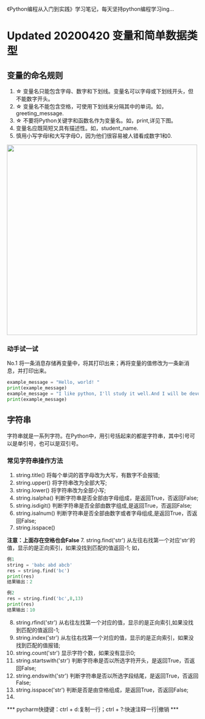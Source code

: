 《Python编程从入门到实践》学习笔记，每天坚持python编程学习ing...
# Updated 20200420 变量和简单数据类型
## 变量的命名规则
1. ☆ 变量名只能包含字母、数字和下划线。变量名可以字母或下划线开头，但不能数字开头。
2. ☆ 变量名不能包含空格，可使用下划线来分隔其中的单词。如，greeting_message.
3. ☆ 不要将Python关键字和函数名作为变量名。如，print,详见下图。
4. 变量名应既简短又具有描述性。如，student_name.
5. 慎用小写字母l和大写字母O，因为他们很容易被人错看成数字1和0.
<img src="https://github.com/MemorialCheng/EverybodyEveryday/blob/master/Python/python_images/python关键字.png" width = "500">

### 动手试一试
No.1 将一条消息存储再变量中，将其打印出来；再将变量的值修改为一条新消息，并打印出来。
```python
example_message = "Hello, world! "
print(example_message)
example_message = "I like python, I'll study it well.And I will be devoted to AI,ML,DL."
print(example_message)
```
## 字符串
字符串就是一系列字符。在Python中，用引号括起来的都是字符串，其中引号可以是单引号，也可以是双引号。
### 常见字符串操作方法
1. string.title()    将每个单词的首字母改为大写，有数字不会报错;
2. string.upper()    将字符串改为全部大写;
3. string.lower()    将字符串改为全部小写;
4. string.isalpha()  判断字符串是否全部由字母组成，是返回True，否返回False;
5. string.isdigit()  判断字符串是否全部由数字组成,是返回True，否返回False;
6. string.isalnum()  判断字符串是否全部由数字或者字母组成,是返回True，否返回False;
7. string.isspace()  

**注意：上面存在空格也会False**
7. string.find('str')  从左往右找第一个对应'str'的值，显示的是正向索引，如果没找到匹配的值返回-1;
如，
```python
例1
string = 'babc abd abcb'
res = string.find('bc')
print(res)
结果输出：2

例2
res = string.find('bc',8,13)
print(res)
结果输出：10
```
8. string.rfind('str')        从右往左找第一个对应的值，显示的是正向索引,如果没找到匹配的值返回-1;
9. string.index('str')        从左往右找第一个对应的值，显示的是正向索引，如果没找到匹配的值报错;
10. string.count('str')       显示字符个数，如果没有显示0;
11. string.startswith('str')  判断字符串是否以所选字符开头，是返回True，否返回False;
12. string.endswith('str')    判断字符串是否以所选字段结尾，是返回True，否返回False;
13. string.isspace('str')     判断是否是由空格组成，是返回True，否返回False;
14. 

*** pycharm快捷键：ctrl + d:复制一行；ctrl + ?:快速注释一行|撤销 ***


